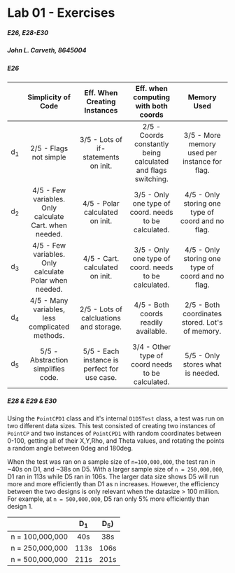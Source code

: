 # Lab 01 - Exercises
##### E26, E28-E30
##### John L. Carveth, 8645004
  
    
##### E26

|     | Simplicity of Code | Eff. When Creating Instances | Eff. when computing with both coords | Memory Used |
| --- |:------------------:|:----------------------------:|:------------------------------------:|:-----------:|
| d<sub>1</sub> | 2/5 - Flags not simple  |  3/5 - Lots of if-statements on init. | 2/5 - Coords constantly being calculated and flags switching. | 3/5 - More memory used per instance for flag. |
| d<sub>2</sub> | 4/5 - Few variables. Only calculate Cart. when needed. | 4/5 - Polar calculated on init. | 3/5 - Only one type of coord. needs to be calculated. | 4/5 - Only storing one type of coord and no flag. |
| d<sub>3</sub> | 4/5 - Few variables. Only calculate Polar when needed. | 4/5 - Cart. calculated on init. | 3/5 - Only one type of coord. needs to be calculated. | 4/5 - Only storing one type of coord and no flag. |
| d<sub>4</sub> | 4/5 - Many variables, less complicated methods. | 2/5 - Lots of calcluations and storage. | 4/5 - Both coords readily available. | 2/5 - Both coordinates stored. Lot's of memory. |
| d<sub>5</sub> | 5/5 - Abstraction simplifies code. | 5/5 - Each instance is perfect for use case. | 3/4 - Other type of coord needs to be calculated. | 5/5 - Only stores what is needed. |

##### E28 & E29 & E30
Using the `PointCPD1` class and it's internal `D1D5Test` class, a test was run on two different data sizes. This test consisted of creating two instances of `PointCP` and two instances of `PointCPD1` with random coordinates between 0-100, getting all of their X,Y,Rho, and Theta values, and rotating the points a random angle between 0deg and 180deg.  

When the test was ran on a sample size of `n=100,000,000`, the test ran in ~40s on D1, and ~38s on D5. With a larger sample size of `n = 250,000,000`, D1 ran in 113s while D5 ran in 106s. The larger data size shows D5 will run more and more efficiently than D1 as n increases. However, the efficiency between the two designs is only relevant when the datasize > 100 million. For example, at `n = 500,000,000`, D5 ran only 5% more efficiently than design 1. 

|                | D<sub>1</sub> | D<sub>5</sub>) |
| -------------- |:-------------:|:--------------:|
|n = 100,000,000 | 40s           | 38s            |
|n = 250,000,000 | 113s          | 106s           |
|n = 500,000,000 | 211s          | 201s           |